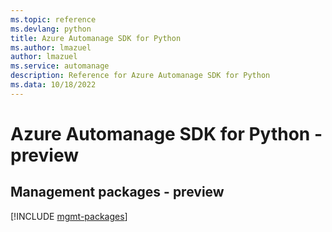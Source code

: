 ```yaml
---
ms.topic: reference
ms.devlang: python
title: Azure Automanage SDK for Python
ms.author: lmazuel
author: lmazuel
ms.service: automanage
description: Reference for Azure Automanage SDK for Python
ms.data: 10/18/2022
---
```

# Azure Automanage SDK for Python - preview

## Management packages - preview
[!INCLUDE [mgmt-packages](automanage-mgmt-index.md)]